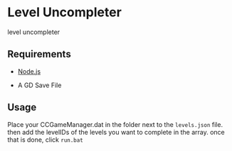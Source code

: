 # Level Uncompleter


level uncompleter

## Requirements

- [Node.js](https://nodejs.org/en/)

- A GD Save File

## Usage

Place your CCGameManager.dat in the folder next to the `levels.json` file. then add the levelIDs of the levels you want to complete in the array. once that is done, click `run.bat`